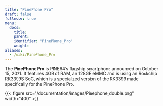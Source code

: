 ```yaml
---
title: "PinePhone Pro"
draft: false
fullnote: true
menu:
  docs:
    title:
    parent:
    identifier: "PinePhone_Pro"
    weight:
aliases:
  - /wiki/PinePhone_Pro
---
```


The **PinePhone Pro** is PINE64’s flagship smartphone announced on October 15, 2021. It features 4GB of RAM, an 128GB eMMC and is using an Rockchip RK3399S SoC, which is a specialized version of the RK3399 made specifically for the PinePhone Pro.

{{< figure src="/documentation/images/Pinephone_double.png" width="400" >}}